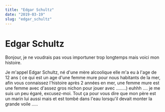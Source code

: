 ```yaml
---
title: "Edgar Schultz"
date: "2019-03-19"
slug: "edgar_schultz"
---
```


# Edgar Schultz

Bonjour, je ne voudrais pas vous importuner trop longtemps mais voici mon histoire.

Je m'appel Edgar Schultz, né d'une mère alcoolique elle m'a eu à l'age de 12 ans ( ce qui est un age d'une femme mure pour nous habitants de la mer, afin vous connaissez l'histoire après 2 années en mer, une femme mure est une femme avec d'assez gros nichon pour jouer avec ........) euhhh .... je me suis un peu égaré, excusez-moi. Tout ça pour vous dire que mon père est un marin lui aussi mais et est tombé dans l'eau lorsqu'il devait monter la grande voile ..... 